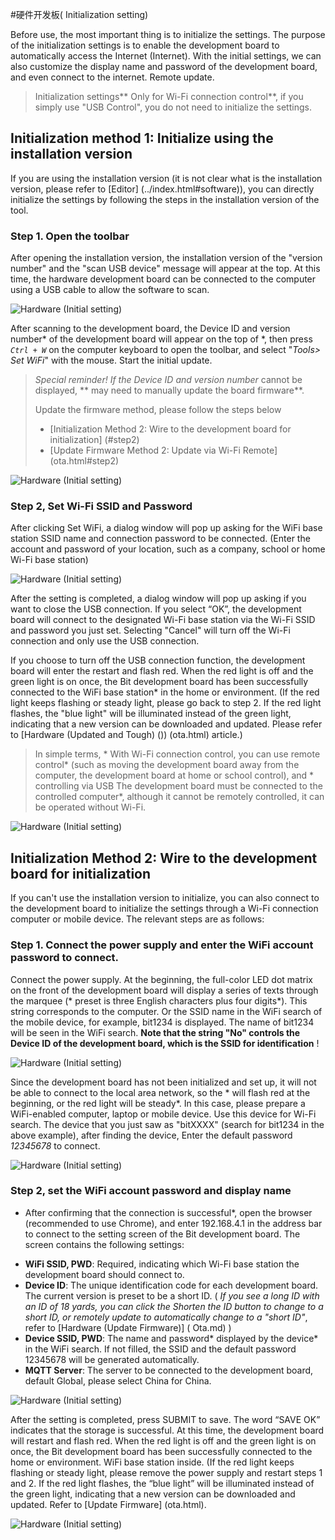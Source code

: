 #硬件开发板( Initialization setting)

Before use, the most important thing is to initialize the settings. The purpose of the initialization settings is to enable the development board to automatically access the Internet (Internet). With the initial settings, we can also customize the display name and password of the development board, and even connect to the internet. Remote update.

> Initialization settings** Only for Wi-Fi connection control**, if you simply use "USB Control", you do not need to initialize the settings.

## Initialization method 1: Initialize using the installation version

If you are using the installation version (it is not clear what is the installation version, please refer to [Editor] (../index.html#software)), you can directly initialize the settings by following the steps in the installation version of the tool.

### Step 1. Open the toolbar

After opening the installation version, the installation version of the "version number" and the "scan USB device" message will appear at the top. At this time, the hardware development board can be connected to the computer using a USB cable to allow the software to scan.

![Hardware (Initial setting)](../images/zh-tw/docs/webbit/info/setup-01.jpg)

After scanning to the development board, the Device ID and version number* of the development board will appear on the top of *, then press *`Ctrl + W`* on the computer keyboard to open the toolbar, and select "*Tools> Set WiFi*" with the mouse. Start the initial update.

> *Special reminder! If the Device ID and version number* cannot be displayed, ** may need to manually update the board firmware**.
>
> Update the firmware method, please follow the steps below
>
> - [Initialization Method 2: Wire to the development board for initialization] (#step2)
> - [Update Firmware Method 2: Update via Wi-Fi Remote] (ota.html#step2)

![Hardware (Initial setting)](../images/zh-tw/docs/webbit/info/setup-02.jpg)


### Step 2, Set Wi-Fi SSID and Password

After clicking Set WiFi, a dialog window will pop up asking for the WiFi base station SSID name and connection password to be connected. (Enter the account and password of your location, such as a company, school or home Wi-Fi base station)

![Hardware (Initial setting)](../images/zh-tw/docs/webbit/info/setup-03.jpg)

After the setting is completed, a dialog window will pop up asking if you want to close the USB connection. If you select “OK”, the development board will connect to the designated Wi-Fi base station via the Wi-Fi SSID and password you just set. Selecting "Cancel" will turn off the Wi-Fi connection and only use the USB connection.

If you choose to turn off the USB connection function, the development board will enter the restart and flash red. When the red light is off and the green light is on once, the Bit development board has been successfully connected to the WiFi base station* in the home or environment. (If the red light keeps flashing or steady light, please go back to step 2. If the red light flashes, the "blue light" will be illuminated instead of the green light, indicating that a new version can be downloaded and updated. Please refer to [Hardware (Updated and Tough) ()) (ota.html) article.)

> In simple terms, * With Wi-Fi connection control, you can use remote control* (such as moving the development board away from the computer, the development board at home or school control), and * controlling via USB The development board must be connected to the controlled computer*, although it cannot be remotely controlled, it can be operated without Wi-Fi.

![Hardware (Initial setting)](../images/zh-tw/docs/webbit/info/setup-04.jpg)


## Initialization Method 2: Wire to the development board for initialization

If you can't use the installation version to initialize, you can also connect to the development board to initialize the settings through a Wi-Fi connection computer or mobile device. The relevant steps are as follows:

### Step 1. Connect the power supply and enter the WiFi account password to connect.

Connect the power supply. At the beginning, the full-color LED dot matrix on the front of the development board will display a series of texts through the marquee (* preset is three English characters plus four digits*). This string corresponds to the computer. Or the SSID name in the WiFi search of the mobile device, for example, bit1234 is displayed. The name of bit1234 will be seen in the WiFi search. **Note that the string "No" controls the Device ID of the development board, which is the SSID for identification** !

![Hardware (Initial setting)](../images/zh-tw/docs/webbit/info/setup-05.gif)

Since the development board has not been initialized and set up, it will not be able to connect to the local area network, so the * will flash red at the beginning, or the red light will be steady*. In this case, please prepare a WiFi-enabled computer, laptop or mobile device. Use this device for Wi-Fi search. The device that you just saw as "bitXXXX" (search for bit1234 in the above example), after finding the device, Enter the default password *12345678* to connect.

![Hardware (Initial setting)](../images/zh-tw/docs/webbit/info/setup-06.jpg)


### Step 2, set the WiFi account password and display name

* After confirming that the connection is successful*, open the browser (recommended to use Chrome), and enter 192.168.4.1 in the address bar to connect to the setting screen of the Bit development board. The screen contains the following settings:

- **WiFi SSID, PWD**: Required, indicating which Wi-Fi base station the development board should connect to.
- **Device ID**: The unique identification code for each development board. The current version is preset to be a short ID. ( *If you see a long ID with an ID of 18 yards, you can click the Shorten the ID button to change to a short ID, or remotely update to automatically change to a "short ID"*, refer to [Hardware (Update Firmware)] ( Ota.md) )
- **Device SSID, PWD**: The name and password* displayed by the device* in the WiFi search. If not filled, the SSID and the default password 12345678 will be generated automatically.
- **MQTT Server**: The server to be connected to the development board, default Global, please select China for China.

![Hardware (Initial setting)](../images/zh-tw/docs/webbit/info/setup-07.jpg)

After the setting is completed, press SUBMIT to save. The word “SAVE OK” indicates that the storage is successful. At this time, the development board will restart and flash red. When the red light is off and the green light is on once, the Bit development board has been successfully connected to the home or environment. WiFi base station inside. (If the red light keeps flashing or steady light, please remove the power supply and restart steps 1 and 2. If the red light flashes, the “blue light” will be illuminated instead of the green light, indicating that a new version can be downloaded and updated. Refer to [Update Firmware] (ota.html).

![Hardware (Initial setting)](../images/zh-tw/docs/webbit/info/setup-08.jpg)